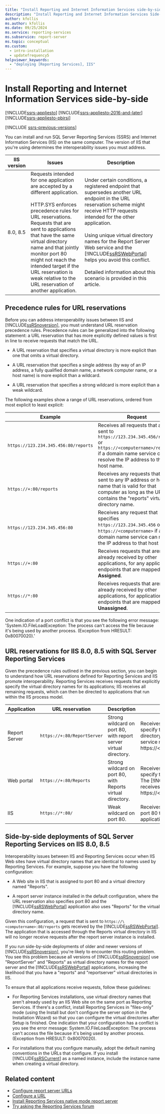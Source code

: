 ```yaml
---
title: "Install Reporting and Internet Information Services side-by-side"
description: "Install Reporting and Internet Information Services Side-by-Side"
author: kfollis
ms.author: kfollis
ms.date: 09/25/2024
ms.service: reporting-services
ms.subservice: report-server
ms.topic: conceptual
ms.custom:
  - intro-installation
  - updatefrequency5
helpviewer_keywords:
  - "deploying [Reporting Services], IIS"
---
```


# Install Reporting and Internet Information Services side-by-side

[!INCLUDE[ssrs-appliesto](../../includes/ssrs-appliesto.md)] [!INCLUDE[ssrs-appliesto-2016-and-later](../../includes/ssrs-appliesto-2016-and-later.md)] [!INCLUDE[ssrs-appliesto-pbirsi](../../includes/ssrs-appliesto-pbirs.md)]

[!INCLUDE [ssrs-previous-versions](../../includes/ssrs-previous-versions.md)]

You can install and run SQL Server Reporting Services (SSRS) and Internet Information Services (IIS) on the same computer. The version of IIS that you're using determines the interoperability issues you must address.  
  
|IIS version|Issues|Description|  
|-----------------|------------|-----------------|  
|8.0, 8.5|Requests intended for one application are accepted by a different application.<br /><br /> HTTP.SYS enforces precedence rules for URL reservations. Requests that are sent to applications that have the same virtual directory name and that jointly monitor port 80 might not reach the intended target if the URL reservation is weak relative to the URL reservation of another application.|Under certain conditions, a registered endpoint that supersedes another URL endpoint in the URL reservation scheme might receive HTTP requests intended for the other application.<br /><br /> Using unique virtual directory names for the Report Server Web service and the [!INCLUDE[ssRSWebPortal](../../includes/ssrswebportal.md)] helps you avoid this conflict.<br /><br /> Detailed information about this scenario is provided in this article.|  
  
## Precedence rules for URL reservations  

 Before you can address interoperability issues between IIS and [!INCLUDE[ssRSnoversion](../../includes/ssrsnoversion-md.md)], you must understand URL reservation precedence rules. Precedence rules can be generalized into the following statement: a URL reservation that has more explicitly defined values is first in line to receive requests that match the URL.  
  
- A URL reservation that specifies a virtual directory is more explicit than one that omits a virtual directory.  
  
- A URL reservation that specifies a single address (by way of an IP address, a fully qualified domain name, a network computer name, or a host name) is more explicit than a wildcard.  
  
- A URL reservation that specifies a strong wildcard is more explicit than a weak wildcard.  
  
 The following examples show a range of URL reservations, ordered from most explicit to least explicit:  
  
|Example|Request|  
|-------------|-------------|  
|`https://123.234.345.456:80/reports`|Receives all requests that are sent to `https://123.234.345.456/reports` or `https://<computername>/reports` if a domain name service can resolve the IP address to that host name.|  
|`https://+:80/reports`|Receives any requests that are sent to any IP address or host name that is valid for that computer as long as the URL contains the "reports" virtual directory name.|  
|`https://123.234.345.456:80`|Receives any request that specifies `https://123.234.345.456` or `https://<computername>` if a domain name service can resolve the IP address to that host name.|  
|`https://+:80`|Receives requests that aren't already received by other applications, for any application endpoints that are mapped to **All Assigned**.|  
|`https://*:80`|Receives requests that aren't already received by other applications, for application endpoints that are mapped to **All Unassigned**.|  
  
 One indication of a port conflict is that you see the following error message: 'System.IO.FileLoadException: The process can't access the file because it's being used by another process. (Exception from HRESULT: 0x80070020).'  
  
## URL reservations for IIS 8.0, 8.5 with SQL Server Reporting Services  

 Given the precedence rules outlined in the previous section, you can begin to understand how URL reservations defined for Reporting Services and IIS promote interoperability. Reporting Services receives requests that explicitly specify the virtual directory names for its applications; IIS receives all remaining requests, which can then be directed to applications that run within the IIS process model.  
  
|Application|URL reservation|Description|Request receipt|  
|-----------------|---------------------|-----------------|---------------------|  
|Report Server|`https://+:80/ReportServer`|Strong wildcard on port 80, with report server virtual directory.|Receives all requests on port 80 that specify the report server virtual directory. The Report Server Web service receives all requests to https://\<computername>/reportserver.|  
|Web portal|`https://+:80/Reports`|Strong wildcard on port 80, with Reports virtual directory.|Receives all requests on port 80 that specify the reports virtual directory. The [!INCLUDE[ssRSWebPortal](../../includes/ssrswebportal.md)] receives all requests to https://\<computername>/reports.|  
|IIS|`https://*:80/`|Weak wildcard on port 80.|Receives any remaining requests on port 80 that aren't received by another application.|  

## Side-by-side deployments of SQL Server Reporting Services on IIS 8.0, 8.5

 Interoperability issues between IIS and Reporting Services occur when IIS Web sites have virtual directory names that are identical to names used by Reporting Services. For example, suppose you have the following configuration:  
  
- A Web site in IIS that is assigned to port 80 and a virtual directory named "Reports".  
  
- A report server instance installed in the default configuration, where the URL reservation also specifies port 80 and the [!INCLUDE[ssRSWebPortal](../../includes/ssrswebportal.md)] application also uses "Reports" for the virtual directory name.  
  
 Given this configuration, a request that is sent to ```https://\<computername>:80/reports``` gets received by the [!INCLUDE[ssRSWebPortal](../../includes/ssrswebportal.md)]. The application that is accessed through the Reports virtual directory in IIS will no longer receive requests after the report server instance is installed.  
  
 If you run side-by-side deployments of older and newer versions of [!INCLUDE[ssRSnoversion](../../includes/ssrsnoversion-md.md)], you're likely to encounter this routing problem. You see this problem because all versions of [!INCLUDE[ssRSnoversion](../../includes/ssrsnoversion-md.md)] use "ReportServer" and "Reports" as virtual directory names for the report server and the [!INCLUDE[ssRSWebPortal](../../includes/ssrswebportal.md)] applications, increasing the likelihood that you have a "reports" and "reportserver" virtual directories in IIS.  
  
 To ensure that all applications receive requests, follow these guidelines:  
  
- For Reporting Services installations, use virtual directory names that aren't already used by an IIS Web site on the same port as Reporting Services. If there's a conflict, install Reporting Services in "files-only" mode (using the Install but don't configure the server option in the Installation Wizard) so that you can configure the virtual directories after Setup is finished. One indication that your configuration has a conflict is you see the error message: System.IO.FileLoadException: The process can't access the file because it's being used by another process. (Exception from HRESULT: 0x80070020).  
  
- For installations that you configure manually, adopt the default naming conventions in the URLs that configure. If you install [!INCLUDE[ssRSCurrent](../../includes/ssrscurrent-md.md)] as a named instance, include the instance name when creating a virtual directory.  

## Related content

- [Configure report server URLs](../../reporting-services/install-windows/configure-report-server-urls-ssrs-configuration-manager.md)
- [Configure a URL](../../reporting-services/install-windows/configure-a-url-ssrs-configuration-manager.md)
- [Install Reporting Services native mode report server](../../reporting-services/install-windows/install-reporting-services-native-mode-report-server.md)
- [Try asking the Reporting Services forum](/answers/search.html?c=&f=&includeChildren=&q=ssrs+OR+reporting+services&redirect=search%2fsearch&sort=relevance&type=question+OR+idea+OR+kbentry+OR+answer+OR+topic+OR+user)
